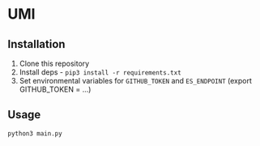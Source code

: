 # UMI

## Installation
1. Clone this repository 
2. Install deps - `pip3 install -r requirements.txt`
3. Set environmental variables for `GITHUB_TOKEN` and `ES_ENDPOINT` (export GITHUB_TOKEN = ...)

## Usage
`python3 main.py`
